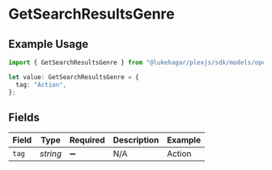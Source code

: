 # GetSearchResultsGenre

## Example Usage

```typescript
import { GetSearchResultsGenre } from "@lukehagar/plexjs/sdk/models/operations";

let value: GetSearchResultsGenre = {
  tag: "Action",
};
```

## Fields

| Field              | Type               | Required           | Description        | Example            |
| ------------------ | ------------------ | ------------------ | ------------------ | ------------------ |
| `tag`              | *string*           | :heavy_minus_sign: | N/A                | Action             |